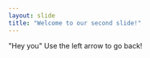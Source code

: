 ```yaml
---
layout: slide
title: "Welcome to our second slide!"
---
```

"Hey you"
Use the left arrow to go back!
